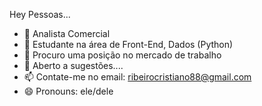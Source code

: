 Hey Pessoas...

- 🔭 Analista Comercial
- 🌱 Estudante na área de Front-End, Dados (Python)
- 👯 Procuro uma posição no mercado de trabalho
- 💬 Aberto a sugestões....
- 📫 Contate-me no email: ribeirocristiano88@gmail.com
- 😄 Pronouns: ele/dele

